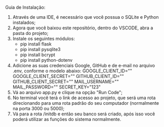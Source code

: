 Guia de Instalação:

1. Através de uma IDE, é necessário que você possua o SQLite e Python instalados;
2. Agora que você baixou este repositório, dentro do VSCODE, abra a pasta do projeto;
3. Instale os seguintes módulos:
	- pip install flask
	- pip install pysqlite3
	- pip install bcrypt
  	- pip install python-dotenv
4. Adicione as suas credenciais Google, GitHub e de e-mail no arquivo .env, conforme o modelo abaixo:
	GOOGLE_CLIENT_ID=""
	GOOGLE_CLIENT_SECRET=""
	GITHUB_CLIENT_ID=""
	GITHUB_CLIENT_SECRET=""
	MAIL_USERNAME=""
	MAIL_PASSWORD=""
	SECRET_KEY="123"
5. Vá ao arquivo app.py e clique na opção "Run Code";
6. No terminal você terá o link de acesso ao projeto, que será uma rota direcionando para uma rota padrão do seu computador (normalmente na porta 3000 ou 5000);
7. Vá para a rota /initdb e então seu banco será criado, após isso você poderá utilizar as funções do sistema normalmente.
